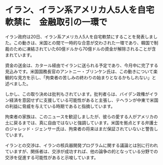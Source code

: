 # イラン、イラン系アメリカ人5人を自宅軟禁に　金融取引の一環で

イラン政府は20日、イラン系アメリカ人5人を自宅軟禁にすることを発表しました。この動きは、米国との間で一時的な合意が交わされた一環であり、韓国で制裁のために凍結されていた60億ドルから70億ドルの資金が解除されることが含まれています。

資金の送金は、カタール経由でイランに送られる予定であり、今月中に完了する見込みです。米国国務長官のアントニー・ブリンケン氏は、この動きについて楽観的な見方を示し、「拘束者の苦しみの終わりの始まりとなるかもしれない」と述べました。

しかし、この取り決めは批判もされています。批判者らは、バイデン政権がイラン経済を意図せずに支援している可能性があると主張し、テヘランが中東で米国の利益に脅威を与えている時期であると指摘しています。

拘束者の家族は、このニュースを歓迎しましたが、彼らの愛する人がアメリカの土に戻るまでは、真に自由ではないと強調しています。米国を拠点とする弁護士のジャレッド・ジェンサー氏は、拘束者の将来はまだ保証されていないと警告しています。

イランとの交渉は、イランの核兵器開発プログラムに関する議論とは別に行われていますが、関係者は、交渉が成功すれば、他の論争の的となっている分野での交渉を促進する可能性があると示唆しています。